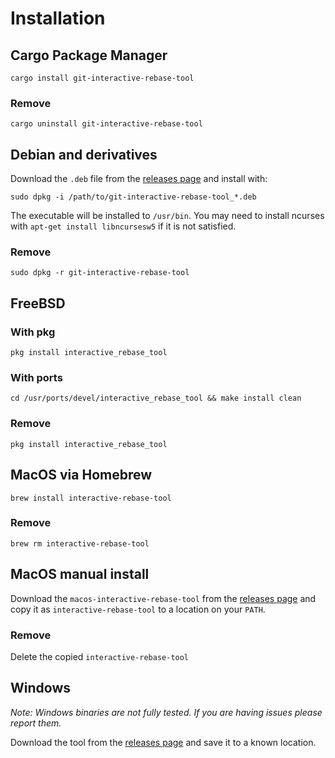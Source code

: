 # Installation

## Cargo Package Manager

    cargo install git-interactive-rebase-tool
    
### Remove

    cargo uninstall git-interactive-rebase-tool

## Debian and derivatives

Download the `.deb` file from the [releases page][releases] and install with:

    sudo dpkg -i /path/to/git-interactive-rebase-tool_*.deb
    
The executable will be installed to `/usr/bin`. You may need to install ncurses with `apt-get install libncursesw5` if
it is not satisfied.

### Remove

    sudo dpkg -r git-interactive-rebase-tool

## FreeBSD

### With pkg

    pkg install interactive_rebase_tool

### With ports

    cd /usr/ports/devel/interactive_rebase_tool && make install clean

### Remove

    pkg install interactive_rebase_tool

## MacOS via Homebrew

    brew install interactive-rebase-tool

### Remove

    brew rm interactive-rebase-tool

## MacOS manual install

Download the `macos-interactive-rebase-tool` from the [releases page][releases] and copy it as `interactive-rebase-tool`
to a location on your `PATH`.

### Remove

Delete the copied `interactive-rebase-tool` 

## Windows

*Note: Windows binaries are not fully tested. If you are having issues please report them.*

Download the tool from the [releases page][releases] and save it to a known location.

[releases]:https://github.com/MitMaro/git-interactive-rebase-tool/releases
